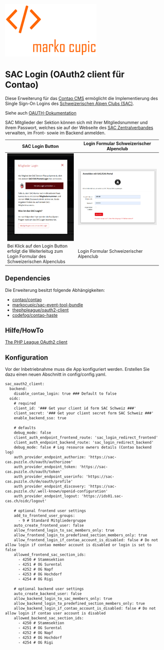 ![Alt text](https://github.com/markocupic/markocupic/blob/main/logo.png "logo")

# SAC Login (OAuth2 client für Contao)

Diese Erweiterung für das [Contao CMS](https://contao.org) ermöglicht die Implementierung
des Single Sign-On Logins des [Schweizerischen Alpen Clubs (SAC)](https://www.sac-cas.ch).

Siehe auch [OAUTH-Dokumentation](https://github.com/hitobito/hitobito/blob/master/doc/developer/people/oauth.md#openid-connect-oidc)

SAC Mitglieder der Sektion können sich mit ihrer Mitgliedsnummer und ihrem Passwort, welches sie auf der Webseite des [SAC Zentralverbandes](https://www.sac-cas.ch) verwalten, im Front- sowie im Backend anmelden.

| SAC Login Button                                                                                          | Login Formular Schweizerischer Alpenclub                            |
|-----------------------------------------------------------------------------------------------------------|---------------------------------------------------------------------|
| ![SAC Login](docs/img/frontend_login.png)                                                                 | ![SAC/CAS Portal](docs/img/login_form_sac_cas.png) |
| Bei Klick auf den Login Button erfolgt die Weiterleitug zum Login Formular des Schweizerischen Alpenclubs | Login Formular Schweizerischer Alpenclub                            |

## Dependencies

Die Erweiterung besitzt folgende Abhängigkeiten:

- [contao/contao](https://github.com/contao/contao)
- [markocupic/sac-event-tool-bundle](https://github.com/markocupic/sac-event-tool-bundle)
- [thephpleague/oauth2-client](https://github.com/thephpleague/oauth2-client)
- [codefog/contao-haste](https://github.com/codefog/contao-haste)

## Hilfe/HowTo

[The PHP League OAuth2 client](https://oauth2-client.thephpleague.com/usage/)

## Konfiguration

Vor der Inbetriebnahme muss die App konfiguriert werden. Erstellen Sie dazu einen neuen Abschnitt in config/config.yaml.

```
sac_oauth2_client:
  backend:
    disable_contao_login: true ### Default to false
  oidc:
    # required
    client_id: '### Get your client id form SAC Schweiz ###'
    client_secret: '### Get your client secret form SAC Schweiz ###'
    enable_backend_sso: true

    # defaults
    debug_mode: false
    client_auth_endpoint_frontend_route: 'sac_login_redirect_frontend'
    client_auth_endpoint_backend_route: 'sac_login_redirect_backend'
    debug_mode: false # Log resource owners details (Contao backend log)
    auth_provider_endpoint_authorize: 'https://sac-cas.puzzle.ch/oauth/authorizee'
    auth_provider_endpoint_token: 'https://sac-cas.puzzle.ch/oauth/token'
    auth_provider_endpoint_userinfo: 'https://sac-cas.puzzle.ch/de/oauth/profile'
    auth_provider_endpoint_discovery: 'https://sac-cas.puzzle.ch/.well-known/openid-configuration'
    auth_provider_endpoint_logout: 'https://ids01.sac-cas.ch/oidc/logout'

    # optional frontend user settings
    add_to_frontend_user_groups:
      - 9 # Standard Mitgliedergruppe
    auto_create_frontend_user: false
    allow_frontend_login_to_sac_members_only: true
    allow_frontend_login_to_predefined_section_members_only: true
    allow_frontend_login_if_contao_account_is_disabled: false # Do not allow login if contao member account is disabled or login is set to false
    allowed_frontend_sac_section_ids:
      - 4250 # Stammsektion
      - 4251 # OG Surental
      - 4252 # OG Napf
      - 4253 # OG Hochdorf
      - 4254 # OG Rigi

    # optional backend user settings
    auto_create_backend_user: false
    allow_backend_login_to_sac_members_only: true
    allow_backend_login_to_predefined_section_members_only: true
    allow_backend_login_if_contao_account_is_disabled: false # Do not allow login if contao user account is disabled
    allowed_backend_sac_section_ids:
      - 4250 # Stammsektion
      - 4251 # OG Surental
      - 4252 # OG Napf
      - 4253 # OG Hochdorf
      - 4254 # OG Rigi

```
